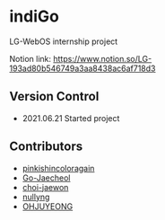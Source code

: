 # indiGo
LG-WebOS internship project


Notion link: https://www.notion.so/LG-193ad80b546749a3aa8438ac6af718d3


<!-- ### Prerequisites -->

<!-- ## Running / 실행

어떻게 테스트가 이 시스템에서 돌아가는지에 대한 설명을 합니다

### 테스트는 이런 식으로 동작합니다

왜 이렇게 동작하는지, 설명합니다

```
예시
``` -->

<!-- ## Codes -->
## Version Control
* 2021.06.21 Started project

## Contributors

* [pinkishincoloragain](https://github.com/pinkishincoloragain)
* [Go-Jaecheol](https://github.com/Go-Jaecheol)
* [choi-jaewon](https://github.com/choi-jaewon)
* [nullyng](https://github.com/nullyng)
* [OHJUYEONG](https://github.com/OHJUYEONG)

<!-- ## Acknowledgments -->

<!-- *  -->
